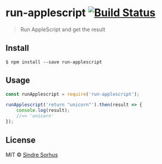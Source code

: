 # run-applescript [![Build Status](https://travis-ci.org/sindresorhus/run-applescript.svg?branch=master)](https://travis-ci.org/sindresorhus/run-applescript)

> Run AppleScript and get the result


## Install

```
$ npm install --save run-applescript
```


## Usage

```js
const runApplescript = require('run-applescript');

runApplescript('return "unicorn"').then(result => {
	console.log(result);
	//=> 'unicorn'
});
```


## License

MIT © [Sindre Sorhus](http://sindresorhus.com)
